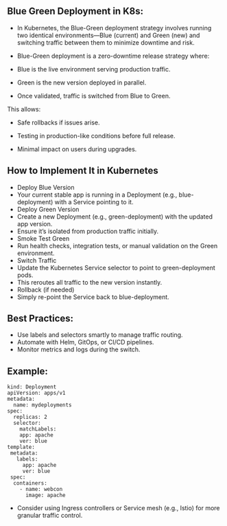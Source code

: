 Blue Green Deployment in K8s:
-----------------------------

* In Kubernetes, the Blue-Green deployment strategy involves running two identical environments—Blue (current) and Green (new) and switching traffic between them to minimize downtime and risk.

* Blue-Green deployment is a zero-downtime release strategy where:
 
- Blue is the live environment serving production traffic.

- Green is the new version deployed in parallel.

- Once validated, traffic is switched from Blue to Green.

This allows:

 - Safe rollbacks if issues arise.

 - Testing in production-like conditions before full release.

 - Minimal impact on users during upgrades.

How to Implement It in Kubernetes
---------------------------------

- Deploy Blue Version
- Your current stable app is running in a Deployment (e.g., blue-deployment) with a Service pointing to it.
- Deploy Green Version
- Create a new Deployment (e.g., green-deployment) with the updated app version.
- Ensure it’s isolated from production traffic initially.
- Smoke Test Green
- Run health checks, integration tests, or manual validation on the Green environment.
- Switch Traffic
- Update the Kubernetes Service selector to point to green-deployment pods.
- This reroutes all traffic to the new version instantly.
- Rollback (if needed)
- Simply re-point the Service back to blue-deployment.

 Best Practices:
------------------

- Use labels and selectors smartly to manage traffic routing.
- Automate with Helm, GitOps, or CI/CD pipelines.
- Monitor metrics and logs during the switch.

Example:
-------

    kind: Deployment
    apiVersion: apps/v1
    metadata:
      name: mydeployments
    spec:
      replicas: 2
      selector:     
        matchLabels:
        app: apache
        ver: blue
    template:
     metadata:
       labels:
         app: apache
         ver: blue
     spec:
      containers:
        - name: webcon
          image: apache


- Consider using Ingress controllers or Service mesh (e.g., Istio) for more granular traffic control.
